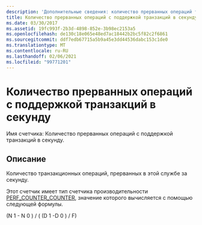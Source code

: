 ```yaml
---
description: 'Дополнительные сведения: количество прерванных операций транзакций в секунду'
title: Количество прерванных операций с поддержкой транзакций в секунду
ms.date: 03/30/2017
ms.assetid: 19fc993f-2b3d-4898-852e-3b98ec2153a5
ms.openlocfilehash: de130c18e065e48ed7ac18442b2bc5f82c2f6861
ms.sourcegitcommit: ddf7edb67715a5b9a45e3dd44536dabc153c1de0
ms.translationtype: MT
ms.contentlocale: ru-RU
ms.lasthandoff: 02/06/2021
ms.locfileid: "99771201"
---
```

# <a name="transacted-operations-aborted-per-second"></a>Количество прерванных операций с поддержкой транзакций в секунду

Имя счетчика: Количество прерванных операций с поддержкой транзакций в секунду.  
  
## <a name="description"></a>Описание  

 Количество транзакционных операций, прерванных в этой службе за секунду.  
  
 Этот счетчик имеет тип счетчика производительности [PERF_COUNTER_COUNTER](/previous-versions/windows/it-pro/windows-server-2003/cc740048(v=ws.10)), значение которого вычисляется с помощью следующей формулы.  
  
 (N 1 - N 0 ) / ( (D 1 -D 0 ) / F)
